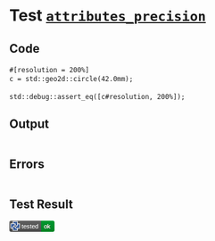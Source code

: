 # Test [`attributes_precision`](/doc/attributes.md#L56)

## Code

```µcad
#[resolution = 200%]
c = std::geo2d::circle(42.0mm);

std::debug::assert_eq([c#resolution, 200%]);

```

## Output

```,plain
```

## Errors

```,plain
```

## Test Result

![OK](/doc/.test/attributes_precision.png)
